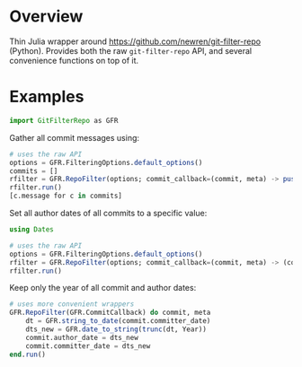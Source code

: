 # Overview

Thin Julia wrapper around https://github.com/newren/git-filter-repo (Python). Provides both the raw `git-filter-repo` API, and several convenience functions on top of it.

# Examples

```julia
import GitFilterRepo as GFR
```

Gather all commit messages using:

```julia
# uses the raw API
options = GFR.FilteringOptions.default_options()
commits = []
rfilter = GFR.RepoFilter(options; commit_callback=(commit, meta) -> push!(commits, commit))
rfilter.run()
[c.message for c in commits]
```

Set all author dates of all commits to a specific value:

```julia
using Dates

# uses the raw API
options = GFR.FilteringOptions.default_options()
rfilter = GFR.RepoFilter(options; commit_callback=(commit, meta) -> (commit.author_date = GFR.date_to_string(DateTime(2010, 2, 3))))
rfilter.run()
```

Keep only the year of  all commit and author dates:

```julia
# uses more convenient wrappers
GFR.RepoFilter(GFR.CommitCallback) do commit, meta
    dt = GFR.string_to_date(commit.committer_date)
    dts_new = GFR.date_to_string(trunc(dt, Year))
    commit.author_date = dts_new
    commit.committer_date = dts_new
end.run()
```